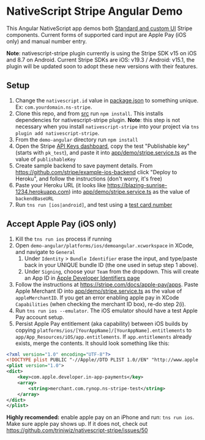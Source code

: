 # NativeScript Stripe Angular Demo

This Angular NativeScript app demos both [Standard and custom UI](https://stripe.com/docs/mobile/ios#standard-custom-components) Stripe components.  Current forms of supported card input are Apple Pay (iOS only) and manual number entry.

**Note**: nativescript-stripe plugin currently is using the Stripe SDK v15 on iOS and 8.7 on Android. Current Stripe SDKs are iOS: v19.3 / Android: v15.1, the plugin will be updated soon to adopt these new versions with their features.

## Setup

1.  Change the `nativescript.id` value in [package.json](./package.json) to something unique.  Ex: `com.yourdomain.ns-stripe`.
1.  Clone this repo, and from [src](../src) run `npm install`.  This installs dependencies for nativescript-stripe plugin.  **Note**: this step is not necessary when you install `nativescript-stripe` into your project via `tns plugin add nativescript-stripe`.
1.  From the `demo-angular` directory run `npm install`
1.  Open the Stripe [API Keys dashboard](https://dashboard.stripe.com/account/apikeys), copy the test "Publishable key" (starts with `pk_test`), and paste it into [app/demo/stripe.service.ts](./app/demo/stripe.service.ts) as the value of `publishableKey`
1.  Create sample backend to save payment details. From https://github.com/stripe/example-ios-backend click "Deploy to Heroku", and follow the instructions (don't worry, it's free)
1.  Paste your Heroku URL (it looks like https://blazing-sunrise-1234.herokuapp.com) into [app/demo/stripe.service.ts](./app/demo/stripe.service.ts) as the value of `backendBaseURL`
1.  Run `tns run [ios|android]`, and test using a [test card number](https://stripe.com/docs/testing)

## Accept Apple Pay (iOS only)

1.  Kill the `tns run ios` process if running
1.  Open `demo-angular/platforms/ios/demoangular.xcworkspace` in XCode, and navigate to `General`
    1.  Under `Identity` > `Bundle Identifier` erase the input, and type/paste back in your UNIQUE bundle ID (the one used in setup step 1 above). 
    1.  Under `Signing`,  choose your `Team` from the dropdown.  This will create an App ID in [Apple Developer Identifiers page](https://developer.apple.com/account/ios/identifier/bundle)
1.  Follow the instructions at https://stripe.com/docs/apple-pay/apps.  Paste Apple Merchant ID into [app/demo/stripe.service.ts](./app/demo/stripe.service.ts) as the value of `appleMerchantID`.  If you get an error enabling apple pay in XCode `Capabilities` (when checking the merchant ID box), re-do step 2(i).
1.  Run `tns run ios --emulator`.  The iOS emulator should have a test Apple Pay account setup.
1.  Persist Apple Pay entitlement (aka capability) between iOS builds by copying `platforms/ios/[YourAppName]/[YourAppName].entitlements` to `app/App_Resources/iOS/app.entitlements`.  If `app.entitlements` already exists, merge the contents.  It should look something like this:
```xml
<?xml version="1.0" encoding="UTF-8"?>
<!DOCTYPE plist PUBLIC "-//Apple//DTD PLIST 1.0//EN" "http://www.apple.com/DTDs/PropertyList-1.0.dtd">
<plist version="1.0">
<dict>
	<key>com.apple.developer.in-app-payments</key>
	<array>
		<string>merchant.com.rynop.ns-stripe-test</string>
	</array>
</dict>
</plist>
```

**Highly recomended:** enable apple pay on an iPhone and run: `tns run ios`.  Make sure apple pay shows up.  If it does not, check out https://github.com/triniwiz/nativescript-stripe/issues/50

